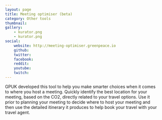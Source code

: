 ```yaml
---
layout: page
title: Meeting optimiser (beta)
category: Other tools
thumbnail:
gallery:
    - kurator.png
    - kurator.png
social:
    website: http://meeting-optimiser.greenpeace.io
    github:
    twitter:
    facebook:
    reddit:
    youtube:
    twitch:
---
```

GPUK developed this tool to help you make smarter choices when it comes to where you host a meeting. Quickly identify the best location for your meeting, based on the CO2, directly related to your travel options. Use it prior to planning your meeting to decide where to host your meeting and then use the detailed itinerary it produces to help book your travel with your travel agent.
